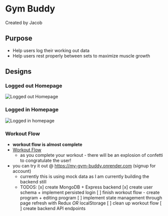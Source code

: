 # Gym Buddy

Created by Jacob

## Purpose

- Help users log their working out data
- Help users rest properly between sets to maximize muscle growth

## Designs

### Logged out Homepage
![Logged out Homepage](https://drive.google.com/uc?export=view&id=1peiBmBX-DW2ST4PhPe4zktk301W-KpOd)

### Logged in Homepage
![Logged in homepage](https://drive.google.com/uc?export=view&id=1N9plJkOMgV1g3L1UZr0_xRVfpn0ISTtL)

### Workout Flow
* **workout flow is almost complete**
* [Workout Flow](https://drive.google.com/uc?export=view&id=1_ddbBjc-et6Rqh4Mu83jEX1j6rYHQEhw)
  - as you complete your workout - there will be an explosion of confetti to congratulate the user!
* you can try it out @ https://my-gym-buddy.onrender.com (signup for account)
  * currently this is using mock data as I am currently building the backend still
  * TODOS: 
      [x] create MongoDB + Express backend
      [x] create user schema + implement persisted login
      [ ] finish workout flow - create program + editing program 
      [ ] implement state management through page refresh with Redux *OR* localStorage
      [ ] clean up workout flow 
      [ ] create backend API endpoints
